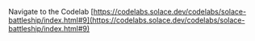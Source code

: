 Navigate to the Codelab [https://codelabs.solace.dev/codelabs/solace-battleship/index.html#9](https://codelabs.solace.dev/codelabs/solace-battleship/index.html#9)
